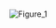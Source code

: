 # 
![Figure_1](https://github.com/dtihonov982/python/assets/23220494/d310435a-3181-4939-8a36-63eee684c291)
